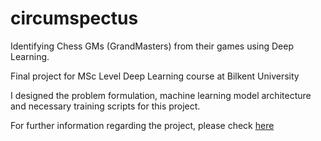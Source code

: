 # circumspectus
Identifying Chess GMs (GrandMasters) from their games using Deep Learning.

Final project for MSc Level Deep Learning course at Bilkent University

I designed the problem formulation, machine learning model architecture and necessary training scripts for this project. 

For further information regarding the project, please check [here](report.pdf)
